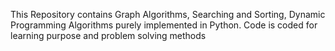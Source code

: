 This Repository contains Graph Algorithms, Searching and Sorting, Dynamic Programming Algorithms purely implemented in Python.
Code is coded for learning purpose and problem solving methods
